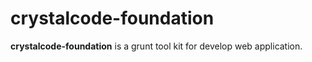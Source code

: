 # crystalcode-foundation

**crystalcode-foundation** is a grunt tool kit for develop web application.
